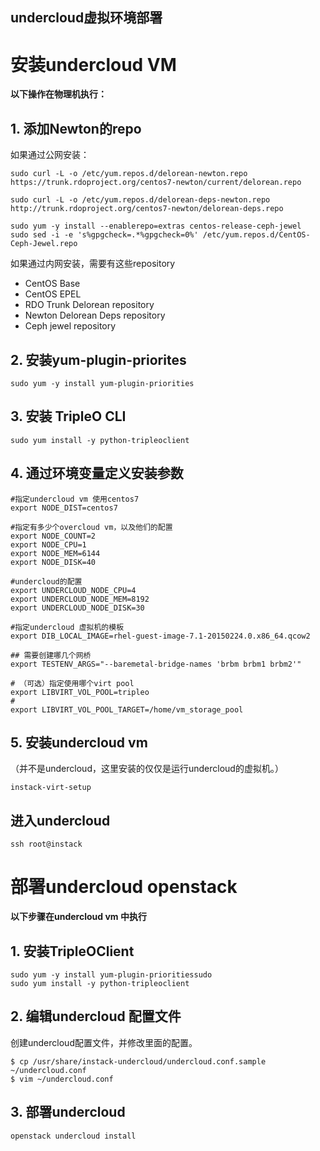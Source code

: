 ## undercloud虚拟环境部署

# 安装undercloud VM

**以下操作在物理机执行：**

## 1. 添加Newton的repo
如果通过公网安装：

```
sudo curl -L -o /etc/yum.repos.d/delorean-newton.repo https://trunk.rdoproject.org/centos7-newton/current/delorean.repo

sudo curl -L -o /etc/yum.repos.d/delorean-deps-newton.repo http://trunk.rdoproject.org/centos7-newton/delorean-deps.repo

sudo yum -y install --enablerepo=extras centos-release-ceph-jewel
sudo sed -i -e 's%gpgcheck=.*%gpgcheck=0%' /etc/yum.repos.d/CentOS-Ceph-Jewel.repo
```

如果通过内网安装，需要有这些repository
- CentOS Base
- CentOS EPEL
- RDO Trunk Delorean repository
- Newton Delorean Deps repository
- Ceph jewel repository

## 2. 安装yum-plugin-priorites

```
sudo yum -y install yum-plugin-priorities
```

## 3. 安装 TripleO CLI

```
sudo yum install -y python-tripleoclient
```

## 4. 通过环境变量定义安装参数

```vim
#指定undercloud vm 使用centos7
export NODE_DIST=centos7

#指定有多少个overcloud vm，以及他们的配置
export NODE_COUNT=2
export NODE_CPU=1
export NODE_MEM=6144
export NODE_DISK=40

#undercloud的配置
export UNDERCLOUD_NODE_CPU=4
export UNDERCLOUD_NODE_MEM=8192
export UNDERCLOUD_NODE_DISK=30

#指定undercloud 虚拟机的模板
export DIB_LOCAL_IMAGE=rhel-guest-image-7.1-20150224.0.x86_64.qcow2

## 需要创建哪几个网桥
export TESTENV_ARGS="--baremetal-bridge-names 'brbm brbm1 brbm2'"

# （可选）指定使用哪个virt pool 
export LIBVIRT_VOL_POOL=tripleo
# 
export LIBVIRT_VOL_POOL_TARGET=/home/vm_storage_pool
```

## 5. 安装undercloud vm

（并不是undercloud，这里安装的仅仅是运行undercloud的虚拟机。）

```
instack-virt-setup
```

## 进入undercloud

```
ssh root@instack
```

# 部署undercloud openstack

**以下步骤在undercloud vm 中执行**

## 1. 安装TripleOClient

```
sudo yum -y install yum-plugin-prioritiessudo
sudo yum install -y python-tripleoclient
```

## 2. 编辑undercloud 配置文件

创建undercloud配置文件，并修改里面的配置。
```
$ cp /usr/share/instack-undercloud/undercloud.conf.sample ~/undercloud.conf
$ vim ~/undercloud.conf
```

## 3. 部署undercloud

```
openstack undercloud install
```



